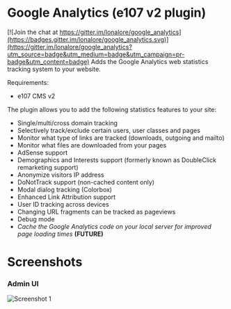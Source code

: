 Google Analytics (e107 v2 plugin)
=================================

[![Join the chat at https://gitter.im/lonalore/google_analytics](https://badges.gitter.im/lonalore/google_analytics.svg)](https://gitter.im/lonalore/google_analytics?utm_source=badge&utm_medium=badge&utm_campaign=pr-badge&utm_content=badge)
Adds the Google Analytics web statistics tracking system to your website.

Requirements:
- e107 CMS v2

The plugin allows you to add the following statistics features to your site:
- Single/multi/cross domain tracking
- Selectively track/exclude certain users, user classes and pages
- Monitor what type of links are tracked (downloads, outgoing and mailto)
- Monitor what files are downloaded from your pages
- AdSense support
- Demographics and Interests support (formerly known as DoubleClick remarketing support)
- Anonymize visitors IP address
- DoNotTrack support (non-cached content only)
- Modal dialog tracking (Colorbox)
- Enhanced Link Attribution support
- User ID tracking across devices
- Changing URL fragments can be tracked as pageviews
- Debug mode
- *Cache the Google Analytics code on your local server for improved page loading times* **(FUTURE)**

Screenshots
===========

### Admin UI
![Screenshot 1](https://www.dropbox.com/s/wmcwgw1mkananpe/admin_ui.png?dl=1&v=2)

